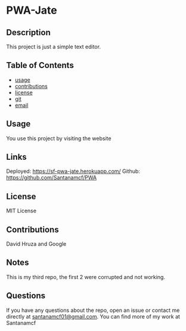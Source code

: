 # PWA-Jate

  ## Description
  This project is just a simple text editor.
  
  
  ## Table of Contents
  * [usage](#usage)
  * [contributions](#contributions)
  * [license](#license)
  * [git](#git)
  * [email](#email)
  
  
  ## Usage
  You use this project by visiting the website
  
  ## Links
  Deployed: https://sf-pwa-jate.herokuapp.com/
  Github: https://github.com/Santanamcf/PWA
  ## License
  MIT License
  ## Contributions
  David Hruza and Google  
  
  ## Notes
  This is my third repo, the first 2 were corrupted and not working.
  
  ## Questions
  If you have any questions about the repo, open an issue or contact me directly at santanamcf01@gmail.com. You can find more of my work at Santanamcf
